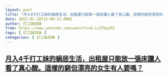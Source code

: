 ```yaml
---
layout: post
title: "月入4千打工妹的蝸居生活，出租屋只能放一張床讓人看了真心酸。這樣的窮但漂亮的女生有人要嗎？"
date: 2022-01-28T12:00:23.000Z
author: 打工妹四妹
from: https://www.youtube.com/watch?v=O-Lz1TUyJOI
tags: [ 打工妹四妹 ]
categories: [ 打工妹四妹 ]
---
```

<!--1643371223000-->
[月入4千打工妹的蝸居生活，出租屋只能放一張床讓人看了真心酸。這樣的窮但漂亮的女生有人要嗎？](https://www.youtube.com/watch?v=O-Lz1TUyJOI)
------

<div>

</div>
